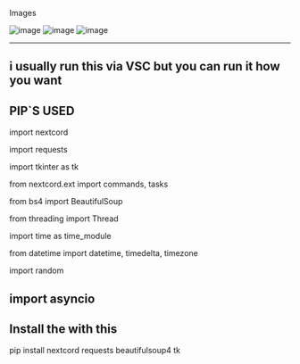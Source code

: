 Images

![image](https://github.com/user-attachments/assets/55f7e136-9fa5-44a3-b61a-41217ba758f8)
![image](https://github.com/user-attachments/assets/fe66933a-e306-4bef-9caf-c83edb7bfd24)
![image](https://github.com/user-attachments/assets/6f46de88-f44a-440c-b403-24ad044e77cd)

-------------------------------------------------
i usually run this via VSC but you can run it how you want
-------------------------------------------------
PIP`S USED
-------------------------------------------------
import nextcord

import requests

import tkinter as tk

from nextcord.ext import commands, tasks

from bs4 import BeautifulSoup

from threading import Thread

import time as time_module

from datetime import datetime, timedelta, timezone

import random

import asyncio
--------------------------------------------------
Install the with this
--------------------------------------------------
pip install nextcord requests beautifulsoup4 tk

